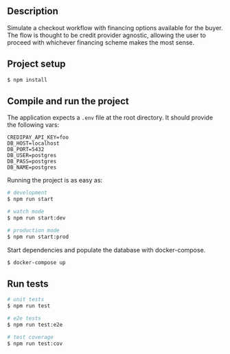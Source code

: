 ## Description

Simulate a checkout workflow with financing options available for the buyer. The flow is thought to be credit provider agnostic, allowing
the user to proceed with whichever financing scheme makes the most sense.

## Project setup

```bash
$ npm install
```

## Compile and run the project

The application expects a `.env` file at the root directory. It should provide the following vars:
```
CREDIPAY_API_KEY=foo
DB_HOST=localhost
DB_PORT=5432
DB_USER=postgres
DB_PASS=postgres
DB_NAME=postgres
```

Running the project is as easy as:

```bash
# development
$ npm run start

# watch mode
$ npm run start:dev

# production mode
$ npm run start:prod
```

Start dependencies and populate the database with docker-compose.
```bash
$ docker-compose up
```


## Run tests

```bash
# unit tests
$ npm run test

# e2e tests
$ npm run test:e2e

# test coverage
$ npm run test:cov
```

